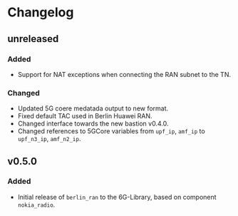 # Changelog

## unreleased
### Added
 - Support for NAT exceptions when connecting the RAN subnet to the TN.
 
### Changed
 - Updated 5G coere medatada output to new format.
 - Fixed default TAC used in Berlin Huawei RAN.
 - Changed interface towards the new bastion v0.4.0.
 - Changed references to 5GCore variables from `upf_ip`, `amf_ip` to `upf_n3_ip`, `amf_n2_ip`.

## v0.5.0
### Added
- Initial release of `berlin_ran` to the 6G-Library, based on component `nokia_radio`.
